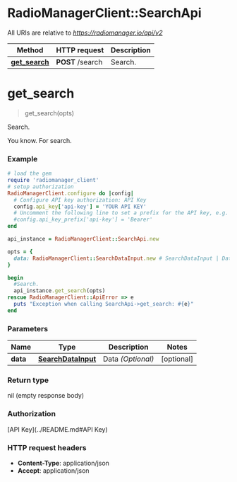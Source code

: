 # RadioManagerClient::SearchApi

All URIs are relative to *https://radiomanager.io/api/v2*

Method | HTTP request | Description
------------- | ------------- | -------------
[**get_search**](SearchApi.md#get_search) | **POST** /search | Search.


# **get_search**
> get_search(opts)

Search.

You know. For search.

### Example
```ruby
# load the gem
require 'radiomanager_client'
# setup authorization
RadioManagerClient.configure do |config|
  # Configure API key authorization: API Key
  config.api_key['api-key'] = 'YOUR API KEY'
  # Uncomment the following line to set a prefix for the API key, e.g. 'Bearer' (defaults to nil)
  #config.api_key_prefix['api-key'] = 'Bearer'
end

api_instance = RadioManagerClient::SearchApi.new

opts = { 
  data: RadioManagerClient::SearchDataInput.new # SearchDataInput | Data *(Optional)*
}

begin
  #Search.
  api_instance.get_search(opts)
rescue RadioManagerClient::ApiError => e
  puts "Exception when calling SearchApi->get_search: #{e}"
end
```

### Parameters

Name | Type | Description  | Notes
------------- | ------------- | ------------- | -------------
 **data** | [**SearchDataInput**](SearchDataInput.md)| Data *(Optional)* | [optional] 

### Return type

nil (empty response body)

### Authorization

[API Key](../README.md#API Key)

### HTTP request headers

 - **Content-Type**: application/json
 - **Accept**: application/json



